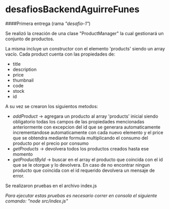 # desafiosBackendAguirreFunes

####Primera entrega (rama _"desafio-1"_)

Se realizó la creación de una clase "ProductManager" la cual gestionará un conjunto de productos.

La misma incluye un constructor con el elemento 'products' siendo un array vacío. Cada product cuenta con las propiedades de:

- title
- description
- price
- thumbnail
- code
- stock
- id

A su vez se crearon los siguientos metodos:

- _addProduct_ -> agregara un producto al array 'products' inicial siendo obligatorio todas los campos de las propiedades mencionadas anteriormente con excepcion del id que se generara automaticamente incrementandose automaticamente con cada nuevo elemento y el price que se obtendra mediante formula multiplicando el consumo del producto por el precio por consumo
- _getProducts_ -> devolvera todos los productos creados hasta ese momento
- _getProductById_ -> buscar en el array el producto que coincida con el id que se le otorgue y lo devolvera. En caso de no encontrar ningun producto que coincida con el id requerido devolvera un mensaje de error.

Se realizaron pruebas en el archivo index.js

_Para ejecutar estas pruebas es necesario correr en consola el siguiente comando: "node src/index.js"_
